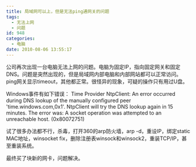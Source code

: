 ```yaml
---
title: 局域网可以上，但是无法ping通网关的问题
tags:
  - 无法上网
  - 问题
id: 948
categories:
  - 电脑
date: 2010-08-06 13:55:17
---
```


公司再次出现一台电脑无法上网的问题。电脑为固定IP，指向固定网关和固定DNS。问题是突然出现的，但是局域网内部电脑和内部网站都可以正常访问。ping网关显示timeout，其他都正常。很怪异的现象，可疑的操作只有用过U盘。

Windows事件有如下错误：
Time Provider NtpClient: An error occurred during DNS lookup of the manually configured peer 'time.windows.com,0x1'. NtpClient will try the DNS lookup again in 15 minutes. The error was: A socket operation was attempted to an unreachable host. (0x80072751)

试了很多办法都不行，杀毒，打开360的arp防火墙，arp -d，重设IP，绑定static MAC地址，winsocket fix，删除注册表winsock和winsock2，重装TCP/IP，甚至重装系统。

最终买了块新的网卡，问题解决。